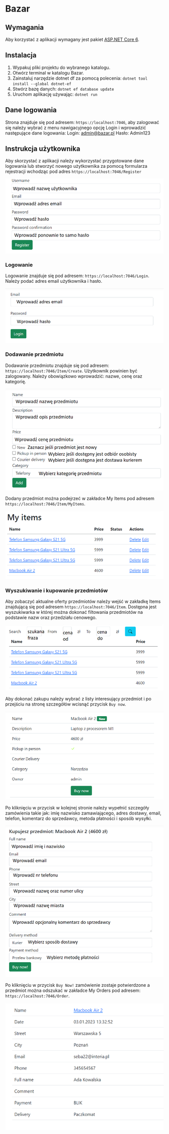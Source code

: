 # Bazar

## Wymagania

Aby korzystać z aplikacji wymagany jest pakiet [ASP.NET Core 6](https://dotnet.microsoft.com/en-us/download/dotnet/6.0).

## Instalacja

1. Wypakuj pliki projektu do wybranego katalogu.
2. Otwórz terminal w katalogu Bazar.
3. Zainstaluj narzędzie dotnet df za pomocą polecenia: ``dotnet tool install --global dotnet-ef``
4. Stwórz bazę danych: ``dotnet ef database update``
5. Uruchom aplikację używając: ``dotnet run``

## Dane logowania

Strona znajduje się pod adresem: ``https://localhost:7046``, aby zalogować się należy wybrać z menu nawigacyjnego opcję Login i wprowadzić następujące dane logowania:
	Login: admin@bazar.pl
	Hasło: Admin123

## Instrukcja użytkownika

Aby skorzystać z aplikacji należy wykorzystać przygotowane dane logowania lub stworzyć nowego użytkownika za pomocą formularza rejestracji wchodząc pod adres ``https://localhost:7046/Register``

![Formularz rejestracji](/register.png)


### Logowanie
Logowanie znajduje się pod adresem: ``https://localhost:7046/Login``. Należy podać adres email użytkownika i hasło.

![Formularz logowania](/login.png)

### Dodawanie przedmiotu
Dodawanie przedmiotu znajduje się pod adresem: ``https://localhost:7046/Item/Create``. Użytkownik powinien być zalogowany. Należy obowiązkowo wprowadzić: nazwe, cenę oraz kategorię. 

![Formularz dodawania przedmiotu](/additem.png)

Dodany przedmiot można podejrzeć w zakładce My Items pod adresem ``https://localhost:7046/Item/MyItems``. 

![Widok dodanych przedmiotów](/myitems.png)

### Wyszukiwanie i kupowanie przedmiotów

Aby zobaczyć aktualne oferty przedmiotów należy wejść w zakładkę Items znajdującą się pod adresem ``https://localhost:7046/Item``. Dostępna jest wyszukiwarka w której można dokonać filtowania przedmiotów na podstawie nazw oraz przedziału cenowego.

![Widok przedmiotów](/items.png)

Aby dokonać zakupu należy wybrać z listy interesujący przedmiot i po przejściu na stronę szczegółów wcisnąć przycisk ``Buy now``.


![Widok szczegółów przedmiotu](/details.png)

Po kliknięciu w przycisk w kolejnej stronie należy wypełnić szczegóły zamówienia takie jak: imię nazwisko zamawiającego, adres dostawy, email, telefon, komentarz do sprzedawcy, metoda płatności i sposób wysyłki.

![Widok szczegółów zamówienia](/order.png)

Po kliknięciu w przycisk ``Buy Now!`` zamówienie zostaje potwierdzone a przedmiot można odszukać w zakładce My Orders pod adresem: ``https://localhost:7046/Order``.

![Widok szczegółów zatwierdzonego zamówienia](/myorders.png)
